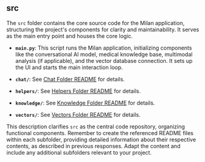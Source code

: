 
## src

The `src` folder contains the core source code for the Milan application, structuring the project's components for clarity and maintainability. It serves as the main entry point and houses the core logic.

* **`main.py`**: This script runs the Milan application, initializing components like the conversational AI model, medical knowledge base, multimodal analysis (if applicable), and the vector database connection. It sets up the UI and starts the main interaction loop.

* **`chat/`**: See [Chat Folder README](chat/README.md) for details.

* **`helpers/`**: See [Helpers Folder README](helpers/README.md) for details.

* **`knowledge/`**: See [Knowledge Folder README](knowledge/README.md) for details.

* **`vectors/`**: See [Vectors Folder README](vectors/README.md) for details.

This description clarifies `src` as the central code repository, organizing functional components. Remember to create the referenced README files within each subfolder, providing detailed information about their respective contents, as described in previous responses. Adapt the content and include any additional subfolders relevant to your project.